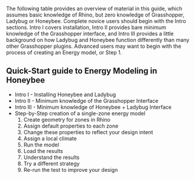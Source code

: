 The following table provides an overview of material in this guide, which assumes basic knowledge of Rhino, but zero knowledge of Grasshopper, Ladybug or Honeybee. Complete novice users should begin with the Intro sections. Intro I covers installation, Intro II provides bare minimum knowledge of the Grasshopper interface, and Intro III provides a little background on how Ladybug and Honeybee function differently than many other Grasshopper plugins. Advanced users may want to begin with the process of creating an Energy model, or Step 1. 

## Quick-Start guide to Energy Modeling in Honeybee
- Intro I -  Installing Honeybee and Ladybug
- Intro II - Minimum knowledge of the Grasshopper Interface
- Intro III - Minimum knowledge of Honeybee + Ladybug Interface
- Step-by-Step creation of a single-zone energy model
    1. Create geometry for zones in Rhino
    2. Assign default properties to each zone
    3. Change these properties to reflect your design intent
    4. Assign a local climate 
    5. Run the model
    6. Load the results
    7. Understand the results
    8. Try a different strategy
    9. Re-run the test to improve your design
